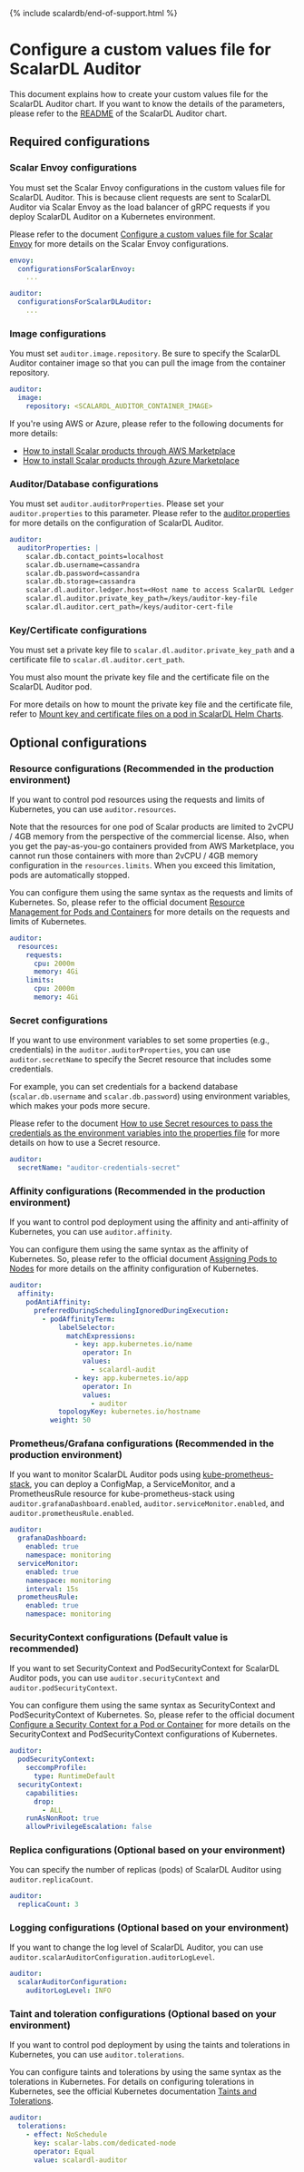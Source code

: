{% include scalardb/end-of-support.html %}

# Configure a custom values file for ScalarDL Auditor

This document explains how to create your custom values file for the ScalarDL Auditor chart. If you want to know the details of the parameters, please refer to the [README](https://github.com/scalar-labs/helm-charts/blob/main/charts/scalardl-audit/README.md) of the ScalarDL Auditor chart.

## Required configurations

### Scalar Envoy configurations

You must set the Scalar Envoy configurations in the custom values file for ScalarDL Auditor. This is because client requests are sent to ScalarDL Auditor via Scalar Envoy as the load balancer of gRPC requests if you deploy ScalarDL Auditor on a Kubernetes environment.

Please refer to the document [Configure a custom values file for Scalar Envoy](configure-custom-values-envoy.md) for more details on the Scalar Envoy configurations.

```yaml
envoy:
  configurationsForScalarEnvoy: 
    ...

auditor:
  configurationsForScalarDLAuditor: 
    ...
```

### Image configurations

You must set `auditor.image.repository`. Be sure to specify the ScalarDL Auditor container image so that you can pull the image from the container repository.

```yaml
auditor:
  image:
    repository: <SCALARDL_AUDITOR_CONTAINER_IMAGE>
```

If you're using AWS or Azure, please refer to the following documents for more details:

* [How to install Scalar products through AWS Marketplace](https://github.com/scalar-labs/scalar-kubernetes/blob/master/docs/AwsMarketplaceGuide.md)
* [How to install Scalar products through Azure Marketplace](https://github.com/scalar-labs/scalar-kubernetes/blob/master/docs/AzureMarketplaceGuide.md)

### Auditor/Database configurations

You must set `auditor.auditorProperties`. Please set your `auditor.properties` to this parameter. Please refer to the [auditor.properties](https://github.com/scalar-labs/scalar/blob/master/auditor/conf/auditor.properties) for more details on the configuration of ScalarDL Auditor.

```yaml
auditor:
  auditorProperties: |
    scalar.db.contact_points=localhost
    scalar.db.username=cassandra
    scalar.db.password=cassandra
    scalar.db.storage=cassandra
    scalar.dl.auditor.ledger.host=<Host name to access ScalarDL Ledger pods>
    scalar.dl.auditor.private_key_path=/keys/auditor-key-file
    scalar.dl.auditor.cert_path=/keys/auditor-cert-file
```

### Key/Certificate configurations

You must set a private key file to `scalar.dl.auditor.private_key_path` and a certificate file to `scalar.dl.auditor.cert_path`.

You must also mount the private key file and the certificate file on the ScalarDL Auditor pod.

For more details on how to mount the private key file and the certificate file, refer to [Mount key and certificate files on a pod in ScalarDL Helm Charts](./mount-files-or-volumes-on-scalar-pods.md#mount-key-and-certificate-files-on-a-pod-in-scalardl-helm-charts).

## Optional configurations

### Resource configurations (Recommended in the production environment)

If you want to control pod resources using the requests and limits of Kubernetes, you can use `auditor.resources`.

Note that the resources for one pod of Scalar products are limited to 2vCPU / 4GB memory from the perspective of the commercial license. Also, when you get the pay-as-you-go containers provided from AWS Marketplace, you cannot run those containers with more than 2vCPU / 4GB memory configuration in the `resources.limits`. When you exceed this limitation, pods are automatically stopped.

You can configure them using the same syntax as the requests and limits of Kubernetes. So, please refer to the official document [Resource Management for Pods and Containers](https://kubernetes.io/docs/concepts/configuration/manage-resources-containers/) for more details on the requests and limits of Kubernetes.

```yaml
auditor:
  resources:
    requests:
      cpu: 2000m
      memory: 4Gi
    limits:
      cpu: 2000m
      memory: 4Gi
```

### Secret configurations

If you want to use environment variables to set some properties (e.g., credentials) in the `auditor.auditorProperties`, you can use `auditor.secretName` to specify the Secret resource that includes some credentials.

For example, you can set credentials for a backend database (`scalar.db.username` and `scalar.db.password`) using environment variables, which makes your pods more secure.

Please refer to the document [How to use Secret resources to pass the credentials as the environment variables into the properties file](./use-secret-for-credentials.md) for more details on how to use a Secret resource.

```yaml
auditor:
  secretName: "auditor-credentials-secret"
```

### Affinity configurations (Recommended in the production environment)

If you want to control pod deployment using the affinity and anti-affinity of Kubernetes, you can use `auditor.affinity`.

You can configure them using the same syntax as the affinity of Kubernetes. So, please refer to the official document [Assigning Pods to Nodes](https://kubernetes.io/docs/concepts/scheduling-eviction/assign-pod-node/) for more details on the affinity configuration of Kubernetes.

```yaml
auditor:
  affinity:
    podAntiAffinity:
      preferredDuringSchedulingIgnoredDuringExecution:
        - podAffinityTerm:
            labelSelector:
              matchExpressions:
                - key: app.kubernetes.io/name
                  operator: In
                  values:
                    - scalardl-audit
                - key: app.kubernetes.io/app
                  operator: In
                  values:
                    - auditor
            topologyKey: kubernetes.io/hostname
          weight: 50
```

### Prometheus/Grafana configurations (Recommended in the production environment)

If you want to monitor ScalarDL Auditor pods using [kube-prometheus-stack](https://github.com/prometheus-community/helm-charts/tree/main/charts/kube-prometheus-stack), you can deploy a ConfigMap, a ServiceMonitor, and a PrometheusRule resource for kube-prometheus-stack using `auditor.grafanaDashboard.enabled`, `auditor.serviceMonitor.enabled`, and `auditor.prometheusRule.enabled`.

```yaml
auditor:
  grafanaDashboard:
    enabled: true
    namespace: monitoring
  serviceMonitor:
    enabled: true
    namespace: monitoring
    interval: 15s
  prometheusRule:
    enabled: true
    namespace: monitoring
```

### SecurityContext configurations (Default value is recommended)

If you want to set SecurityContext and PodSecurityContext for ScalarDL Auditor pods, you can use `auditor.securityContext` and `auditor.podSecurityContext`.

You can configure them using the same syntax as SecurityContext and PodSecurityContext of Kubernetes. So, please refer to the official document [Configure a Security Context for a Pod or Container](https://kubernetes.io/docs/tasks/configure-pod-container/security-context/) for more details on the SecurityContext and PodSecurityContext configurations of Kubernetes.

```yaml
auditor:
  podSecurityContext:
    seccompProfile:
      type: RuntimeDefault
  securityContext:
    capabilities:
      drop:
        - ALL
    runAsNonRoot: true
    allowPrivilegeEscalation: false
```

### Replica configurations (Optional based on your environment)

You can specify the number of replicas (pods) of ScalarDL Auditor using `auditor.replicaCount`.

```yaml
auditor:
  replicaCount: 3
```

### Logging configurations (Optional based on your environment)

If you want to change the log level of ScalarDL Auditor, you can use `auditor.scalarAuditorConfiguration.auditorLogLevel`.

```yaml
auditor:
  scalarAuditorConfiguration:
    auditorLogLevel: INFO
```

### Taint and toleration configurations (Optional based on your environment)

If you want to control pod deployment by using the taints and tolerations in Kubernetes, you can use `auditor.tolerations`.

You can configure taints and tolerations by using the same syntax as the tolerations in Kubernetes. For details on configuring tolerations in Kubernetes, see the official Kubernetes documentation [Taints and Tolerations](https://kubernetes.io/docs/concepts/scheduling-eviction/taint-and-toleration/).

```yaml
auditor:
  tolerations:
    - effect: NoSchedule
      key: scalar-labs.com/dedicated-node
      operator: Equal
      value: scalardl-auditor
```
